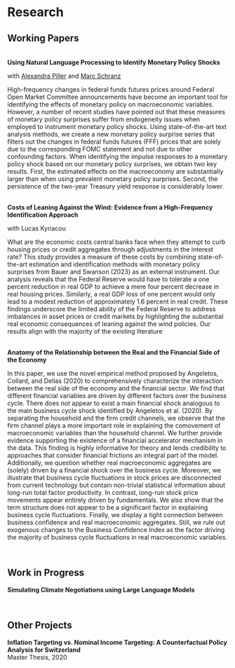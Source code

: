 # Research

## Working Papers

&nbsp;  
**Using Natural Language Processing to Identify Monetary Policy Shocks**

with [Alexandra Piller](http://alexandrapiller.ch/) and [Marc Schranz](https://marc-schranz.github.io/)

High-frequency changes in federal funds futures prices around Federal Open Market Committee announcements have become an important tool for identifying the effects of monetary policy on macroeconomic variables. However, a number of recent studies have pointed out that these measures of monetary policy surprises suffer from endogeneity issues when employed to instrument monetary policy shocks. Using state-of-the-art text analysis methods, we create a new monetary policy surprise series that filters out the changes in federal funds futures (FFF) prices that are solely due to the corresponding FOMC statement and not due to other confounding factors. When identifying the impulse responses to a monetary policy shock based on our monetary policy surprises, we obtain two key results. First, the estimated effects on the macroeconomy are substantially larger than when using prevalent monetary policy surprises. Second, the persistence of the two-year Treasury yield response is considerably lower.

&nbsp;  
**Costs of Leaning Against the Wind: Evidence from a High-Frequency Identification Approach**

with Lucas Kyriacou

What are the economic costs central banks face when they attempt to curb housing prices or credit aggregates through adjustments in the interest rate? This study provides a measure of these costs by combining state-of-the-art estimation and identification methods with monetary policy surprises from Bauer and Swanson (2023) as an external instrument. Our analysis reveals that the Federal Reserve would have to tolerate a one percent reduction in real GDP to achieve a mere four percent decrease in real housing prices. Similarly, a real GDP loss of one percent would only lead to a modest reduction of approximately 1.6 percent in real credit. These findings underscore the limited ability of the Federal Reserve to address imbalances in asset prices or credit markets by highlighting the substantial real economic consequences of leaning against the wind policies. Our results align with the majority of the existing literature

&nbsp;  
**Anatomy of the Relationship between the Real and the Financial Side of the Economy**

In this paper, we use the novel empirical method proposed by Angeletos, Collard, and Dellas (2020) to
comprehensively characterize the interaction between the real side of the economy and the financial sector.
We find that different financial variables are driven by different factors over the business cycle. There does
not appear to exist a main financial shock analogous to the main business cycle shock identified by Angeletos
et al. (2020). By separating the household and the firm credit channels, we observe that the firm channel plays
a more important role in explaining the comovement of macroeconomic variables than the household channel.
We further provide evidence supporting the existence of a financial accelerator mechanism in the data. This
finding is highly informative for theory and lends credibility to approaches that consider financial frictions
an integral part of the model. Additionally, we question whether real macroeconomic aggregates are (solely)
driven by a financial shock over the business cycle. Moreover, we illustrate that business cycle fluctuations in
stock prices are disconnected from current technology but contain non-trivial statistical information about
long-run total factor productivity. In contrast, long-run stock price movements appear entirely driven by
fundamentals. We also show that the term structure does not appear to be a significant factor in explaining
business cycle fluctuations. Finally, we display a tight connection between business confidence and real
macroeconomic aggregates. Still, we rule out exogenous changes to the Business Confidence Index as the
factor driving the majority of business cycle fluctuations in real macroeconomic variables.

&nbsp;  
## Work in Progress

**Simulating Climate Negotiations using Large Language Models**

&nbsp;  
## Other Projects

**Inflation Targeting vs. Nominal Income Targeting: A Counterfactual Policy Analysis for Switzerland** <br>
Master Thesis, 2020
